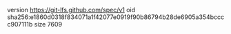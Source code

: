 version https://git-lfs.github.com/spec/v1
oid sha256:e1860d0318f834071a1f42077e0919f90b86794b28de6905a354bcccc907111b
size 7609
